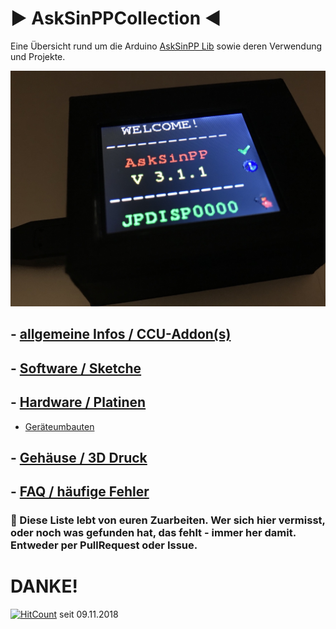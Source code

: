 # ▶️ AskSinPPCollection ◀️
Eine Übersicht rund um die Arduino [AskSinPP Lib](https://github.com/pa-pa/AskSinPP) sowie deren Verwendung und Projekte.

![topimg](Images/README_TOP.jpg)

## - [allgemeine Infos / CCU-Addon(s)](https://github.com/jp112sdl/AskSinPPCollection/blob/master/Markdown/Info.md)

## - [Software / Sketche](https://github.com/jp112sdl/AskSinPPCollection/blob/master/Markdown/Sketches.md)

## - [Hardware / Platinen](https://github.com/jp112sdl/AskSinPPCollection/blob/master/Markdown/Platinen.md)
  - [Geräteumbauten](https://github.com/jp112sdl/AskSinPPCollection/blob/master/Markdown/Umbau.md)
  
## - [Gehäuse / 3D Druck](https://github.com/jp112sdl/AskSinPPCollection/blob/master/Markdown/Gehaeuse.md)
  
## - [FAQ / häufige Fehler](https://github.com/jp112sdl/AskSinPPCollection/blob/master/Markdown/FAQ.md)

### 🚧 Diese Liste lebt von euren Zuarbeiten. Wer sich hier vermisst, oder noch was gefunden hat, das fehlt - immer her damit. Entweder per PullRequest oder Issue. 

# DANKE!

[![HitCount](http://hits.dwyl.com/jp112sdl/AskSinPPCollection.svg)](http://hits.dwyl.com/jp112sdl/AskSinPPCollection) seit 09.11.2018
